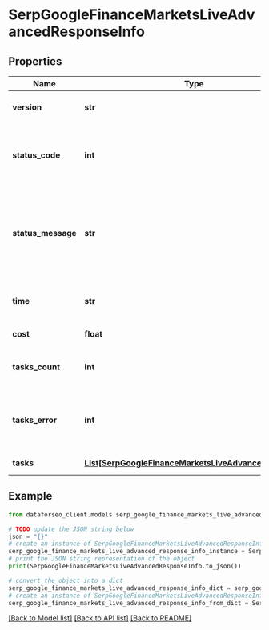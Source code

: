 # SerpGoogleFinanceMarketsLiveAdvancedResponseInfo


## Properties

Name | Type | Description | Notes
------------ | ------------- | ------------- | -------------
**version** | **str** | the current version of the API | [optional] 
**status_code** | **int** | general status code you can find the full list of the response codes here | [optional] 
**status_message** | **str** | general informational message you can find the full list of general informational messages here | [optional] 
**time** | **str** | total execution time, seconds | [optional] 
**cost** | **float** | total tasks cost, USD | [optional] 
**tasks_count** | **int** | the number of tasks in the tasks array | [optional] 
**tasks_error** | **int** | the number of tasks in the tasks array returned with an error | [optional] 
**tasks** | [**List[SerpGoogleFinanceMarketsLiveAdvancedTaskInfo]**](SerpGoogleFinanceMarketsLiveAdvancedTaskInfo.md) | array of tasks | [optional] 

## Example

```python
from dataforseo_client.models.serp_google_finance_markets_live_advanced_response_info import SerpGoogleFinanceMarketsLiveAdvancedResponseInfo

# TODO update the JSON string below
json = "{}"
# create an instance of SerpGoogleFinanceMarketsLiveAdvancedResponseInfo from a JSON string
serp_google_finance_markets_live_advanced_response_info_instance = SerpGoogleFinanceMarketsLiveAdvancedResponseInfo.from_json(json)
# print the JSON string representation of the object
print(SerpGoogleFinanceMarketsLiveAdvancedResponseInfo.to_json())

# convert the object into a dict
serp_google_finance_markets_live_advanced_response_info_dict = serp_google_finance_markets_live_advanced_response_info_instance.to_dict()
# create an instance of SerpGoogleFinanceMarketsLiveAdvancedResponseInfo from a dict
serp_google_finance_markets_live_advanced_response_info_from_dict = SerpGoogleFinanceMarketsLiveAdvancedResponseInfo.from_dict(serp_google_finance_markets_live_advanced_response_info_dict)
```
[[Back to Model list]](../README.md#documentation-for-models) [[Back to API list]](../README.md#documentation-for-api-endpoints) [[Back to README]](../README.md)


